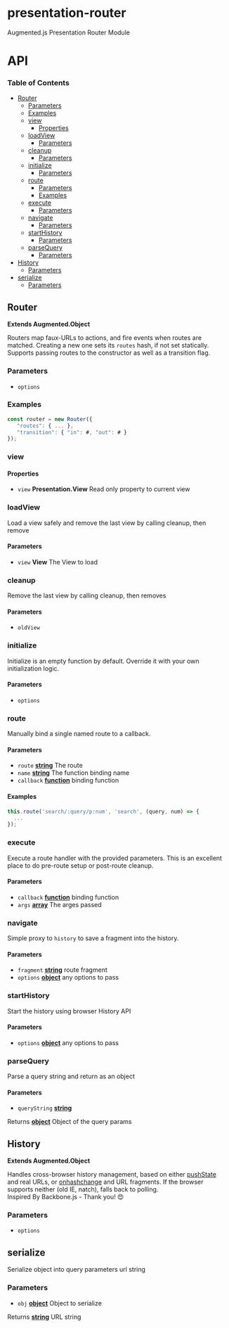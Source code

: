 # presentation-router

Augmented.js Presentation Router Module

# API

<!-- Generated by documentation.js. Update this documentation by updating the source code. -->

### Table of Contents

-   [Router](#router)
    -   [Parameters](#parameters)
    -   [Examples](#examples)
    -   [view](#view)
        -   [Properties](#properties)
    -   [loadView](#loadview)
        -   [Parameters](#parameters-1)
    -   [cleanup](#cleanup)
        -   [Parameters](#parameters-2)
    -   [initialize](#initialize)
        -   [Parameters](#parameters-3)
    -   [route](#route)
        -   [Parameters](#parameters-4)
        -   [Examples](#examples-1)
    -   [execute](#execute)
        -   [Parameters](#parameters-5)
    -   [navigate](#navigate)
        -   [Parameters](#parameters-6)
    -   [startHistory](#starthistory)
        -   [Parameters](#parameters-7)
    -   [parseQuery](#parsequery)
        -   [Parameters](#parameters-8)
-   [History](#history)
    -   [Parameters](#parameters-9)
-   [serialize](#serialize)
    -   [Parameters](#parameters-10)

## Router

**Extends Augmented.Object**

Routers map faux-URLs to actions, and fire events when routes are
matched. Creating a new one sets its `routes` hash, if not set statically.<br/>
Supports passing routes to the constructor as well as a transition flag.

### Parameters

-   `options`  

### Examples

```javascript
const router = new Router({
   "routes": { ... },
   "transition": { "in": #, "out": # }
});
```

### view

#### Properties

-   `view` **Presentation.View** Read only property to current view

### loadView

Load a view safely and remove the last view by calling cleanup, then remove

#### Parameters

-   `view` **View** The View to load

### cleanup

Remove the last view by calling cleanup, then removes

#### Parameters

-   `oldView`  

### initialize

Initialize is an empty function by default. Override it with your own
initialization logic.

#### Parameters

-   `options`  

### route

Manually bind a single named route to a callback.

#### Parameters

-   `route` **[string](https://developer.mozilla.org/docs/Web/JavaScript/Reference/Global_Objects/String)** The route
-   `name` **[string](https://developer.mozilla.org/docs/Web/JavaScript/Reference/Global_Objects/String)** The function binding name
-   `callback` **[function](https://developer.mozilla.org/docs/Web/JavaScript/Reference/Statements/function)** binding function

#### Examples

```javascript
this.route('search/:query/p:num', 'search', (query, num) => {
  ...
});
```

### execute

Execute a route handler with the provided parameters.  This is an
excellent place to do pre-route setup or post-route cleanup.

#### Parameters

-   `callback` **[function](https://developer.mozilla.org/docs/Web/JavaScript/Reference/Statements/function)** binding function
-   `args` **[array](https://developer.mozilla.org/docs/Web/JavaScript/Reference/Global_Objects/Array)** The arges passed

### navigate

Simple proxy to `history` to save a fragment into the history.

#### Parameters

-   `fragment` **[string](https://developer.mozilla.org/docs/Web/JavaScript/Reference/Global_Objects/String)** route fragment
-   `options` **[object](https://developer.mozilla.org/docs/Web/JavaScript/Reference/Global_Objects/Object)** any options to pass

### startHistory

Start the history using browser History API

#### Parameters

-   `options` **[object](https://developer.mozilla.org/docs/Web/JavaScript/Reference/Global_Objects/Object)** any options to pass

### parseQuery

Parse a query string and return as an object

#### Parameters

-   `queryString` **[string](https://developer.mozilla.org/docs/Web/JavaScript/Reference/Global_Objects/String)** 

Returns **[object](https://developer.mozilla.org/docs/Web/JavaScript/Reference/Global_Objects/Object)** Object of the query params

## History

**Extends Augmented.Object**

Handles cross-browser history management, based on either
[pushState](http://diveintohtml5.info/history.html) and real URLs, or
[onhashchange](https://developer.mozilla.org/en-US/docs/DOM/window.onhashchange)
and URL fragments. If the browser supports neither (old IE, natch),
falls back to polling.
<br/>Inspired By Backbone.js - Thank you! <span>😍</span>

### Parameters

-   `options`  

## serialize

Serialize object into query parameters url string

### Parameters

-   `obj` **[object](https://developer.mozilla.org/docs/Web/JavaScript/Reference/Global_Objects/Object)** Object to serialize

Returns **[string](https://developer.mozilla.org/docs/Web/JavaScript/Reference/Global_Objects/String)** URL string
